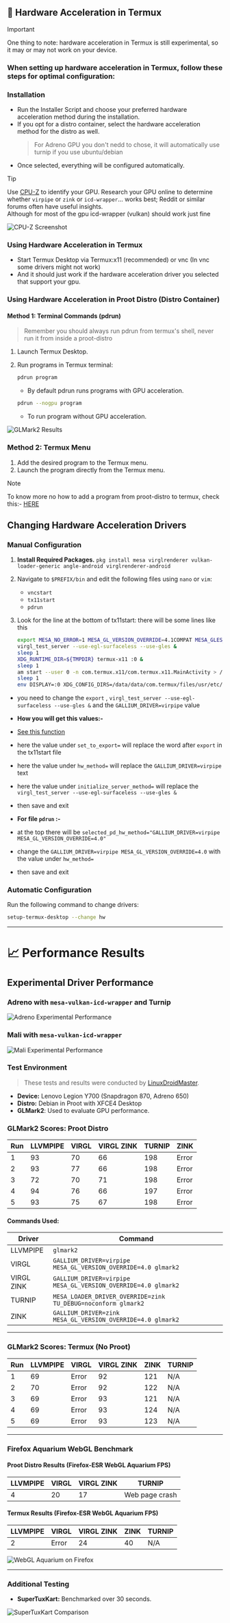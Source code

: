 ## :mechanical_arm: Hardware Acceleration in Termux

> [!IMPORTANT]
> One thing to note: hardware acceleration in Termux is still experimental, so it may or may not work on your device.

### When setting up hardware acceleration in Termux, follow these steps for optimal configuration:

### Installation

- Run the Installer Script and choose your preferred hardware acceleration method during the installation.
- If you opt for a distro container, select the hardware acceleration method for the distro as well.
  > For Adreno GPU you don't nedd to chose, it will automatically use turnip if you use ubuntu/debian
- Once selected, everything will be configured automatically.

> [!TIP]
> Use [CPU-Z](https://play.google.com/store/apps/details?id=com.cpuid.cpu_z&pcampaignid=web_share) to identify your GPU. Research your GPU online to determine whether `virpipe` or `zink` or `icd-wrapper`... works best; Reddit or similar forums often have useful insights.  
> Although for most of the gpu icd-wrapper (vulkan) should work just fine

![CPU-Z Screenshot](https://raw.githubusercontent.com/sabamdarif/termux-desktop/setup-files/images/cpu-z.png)

### Using Hardware Acceleration in Termux

- Start Termux Desktop via Termux:x11 (recommended) or vnc (In vnc some drivers might not work)
- And it should just work if the hardware acceleration driver you selected that support your gpu.

### Using Hardware Acceleration in Proot Distro (Distro Container)

#### Method 1: Terminal Commands (pdrun)

> Remember you should always run pdrun from termux's shell, never run it from inside a proot-distro

1. Launch Termux Desktop.
2. Run programs in Termux terminal:
   ```bash
   pdrun program
   ```

   - By default pdrun runs programs with GPU acceleration.
   ```bash
   pdrun --nogpu program
   ```

   - To run program without GPU acceleration.

![GLMark2 Results](https://raw.githubusercontent.com/sabamdarif/termux-desktop/setup-files/images/pdrun-glmark2.png)

### Method 2: Termux Menu

1. Add the desired program to the Termux menu.
2. Launch the program directly from the Termux menu.

> [!NOTE]
> To know more no how to add a program from proot-distro to termux, check this:- [HERE](/docs/proot-container.md#adding-apps-to-the-termux-desktop-app-menu)

## Changing Hardware Acceleration Drivers

### Manual Configuration

1. **Install Required Packages.**
   `pkg install mesa virglrenderer vulkan-loader-generic angle-android virglrenderer-android`
2. Navigate to `$PREFIX/bin` and edit the following files using `nano` or `vim`:
   - `vncstart`
   - `tx11start`
   - `pdrun`
3. Look for the line at the bottom of tx11start:
   there will be some lines like this

   ```bash
   export MESA_NO_ERROR=1 MESA_GL_VERSION_OVERRIDE=4.1COMPAT MESA_GLES_VERSION_OVERRIDE=3.2 MESA_GLSL_VERSION_OVERRIDE=410 LIBGL_DRI3_DISABLE=1 EPOXY_USE_ANGLE=1 LD_LIBRARY_PATH=/data/data/com.termux/files/usr/opt/angle-android/vulkan
   virgl_test_server --use-egl-surfaceless --use-gles &
   sleep 1
   XDG_RUNTIME_DIR=${TMPDIR} termux-x11 :0 &
   sleep 1
   am start --user 0 -n com.termux.x11/com.termux.x11.MainActivity > /dev/null 2>&1 &
   sleep 1
   env DISPLAY=:0 XDG_CONFIG_DIRS=/data/data/com.termux/files/usr/etc/xdg VK_ICD_FILENAMES=/data/data/com.termux/files/usr/share/vulkan/icd.d/wrapper_icd.aarch64.json MESA_VK_WSI_PRESENT_MODE=mailbox MESA_VK_WSI_DEBUG=blit MESA_SHADER_CACHE=512MB MESA_SHADER_CACHE_DISABLE=false vblank_mode=0 GALLIUM_DRIVER=virpipe dbus-launch --exit-with-session xfce4-session > /dev/null 2>&1 &
   ```

- you need to change the `export` , `virgl_test_server --use-egl-surfaceless --use-gles &` and the `GALLIUM_DRIVER=virpipe` value

- **How you will get this values:-**
- [See this function](/enable-hw-acceleration#L96)
- here the value under `set_to_export=` will replace the word after `export` in the tx11start file
- here the value under `hw_method=` will replace the `GALLIUM_DRIVER=virpipe` text
- here the value under `initialize_server_method=` will replace the `virgl_test_server --use-egl-surfaceless --use-gles &`

- then save and exit

- **For file `pdrun` :-**
- at the top there will be `selected_pd_hw_method="GALLIUM_DRIVER=virpipe MESA_GL_VERSION_OVERRIDE=4.0"`
- change the `GALLIUM_DRIVER=virpipe MESA_GL_VERSION_OVERRIDE=4.0` with the value under `hw_method=`
- then save and exit

### Automatic Configuration

Run the following command to change drivers:

```bash
setup-termux-desktop --change hw
```

---

# :chart_with_upwards_trend: Performance Results

## Experimental Driver Performance

### Adreno with `mesa-vulkan-icd-wrapper` and Turnip

![Adreno Experimental Performance](https://raw.githubusercontent.com/sabamdarif/termux-desktop/setup-files/images/exp-hwa-adreno.png)

### Mali with `mesa-vulkan-icd-wrapper`

![Mali Experimental Performance](https://raw.githubusercontent.com/sabamdarif/termux-desktop/setup-files/images/exp-hwa-mali.png)

### Test Environment

> These tests and results were conducted by [LinuxDroidMaster](https://github.com/LinuxDroidMaster).

- **Device:** Lenovo Legion Y700 (Snapdragon 870, Adreno 650)
- **Distro:** Debian in Proot with XFCE4 Desktop
- **GLMark2**: Used to evaluate GPU performance.

### GLMark2 Scores: Proot Distro

| Run | LLVMPIPE | VIRGL | VIRGL ZINK | TURNIP | ZINK  |
| --- | -------- | ----- | ---------- | ------ | ----- |
| 1   | 93       | 70    | 66         | 198    | Error |
| 2   | 93       | 77    | 66         | 198    | Error |
| 3   | 72       | 70    | 71         | 198    | Error |
| 4   | 94       | 76    | 66         | 197    | Error |
| 5   | 93       | 75    | 67         | 198    | Error |

#### Commands Used:

| Driver     | Command                                                       |
| ---------- | ------------------------------------------------------------- |
| LLVMPIPE   | `glmark2`                                                     |
| VIRGL      | `GALLIUM_DRIVER=virpipe MESA_GL_VERSION_OVERRIDE=4.0 glmark2` |
| VIRGL ZINK | `GALLIUM_DRIVER=virpipe MESA_GL_VERSION_OVERRIDE=4.0 glmark2` |
| TURNIP     | `MESA_LOADER_DRIVER_OVERRIDE=zink TU_DEBUG=noconform glmark2` |
| ZINK       | `GALLIUM_DRIVER=zink MESA_GL_VERSION_OVERRIDE=4.0 glmark2`    |

---

### GLMark2 Scores: Termux (No Proot)

| Run | LLVMPIPE | VIRGL | VIRGL ZINK | ZINK | TURNIP |
| --- | -------- | ----- | ---------- | ---- | ------ |
| 1   | 69       | Error | 92         | 121  | N/A    |
| 2   | 70       | Error | 92         | 122  | N/A    |
| 3   | 69       | Error | 93         | 121  | N/A    |
| 4   | 69       | Error | 93         | 124  | N/A    |
| 5   | 69       | Error | 93         | 123  | N/A    |

---

### Firefox Aquarium WebGL Benchmark

#### Proot Distro Results (Firefox-ESR WebGL Aquarium FPS)

| LLVMPIPE | VIRGL | VIRGL ZINK | TURNIP         |
| -------- | ----- | ---------- | -------------- |
| 4        | 20    | 17         | Web page crash |

#### Termux Results (Firefox-ESR WebGL Aquarium FPS)

| LLVMPIPE | VIRGL | VIRGL ZINK | ZINK | TURNIP |
| -------- | ----- | ---------- | ---- | ------ |
| 2        | Error | 24         | 40   | N/A    |

![WebGL Aquarium on Firefox](https://raw.githubusercontent.com/sabamdarif/termux-desktop/setup-files/images/webglaquarium.png)

---

### Additional Testing

- **SuperTuxKart:** Benchmarked over 30 seconds.

![SuperTuxKart Comparison](https://raw.githubusercontent.com/sabamdarif/termux-desktop/setup-files/images/supertuxkart_comparison.png)
